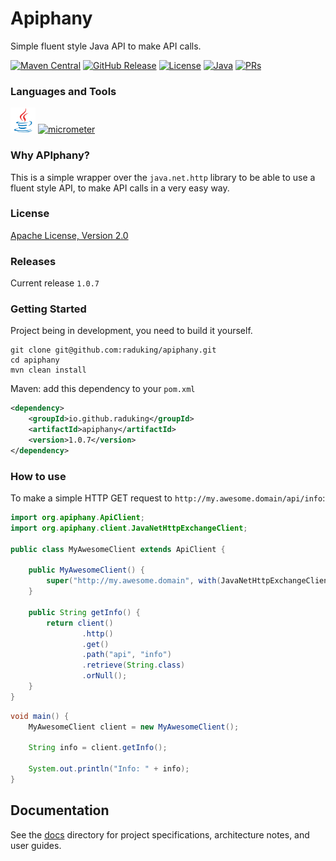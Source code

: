 # Apiphany

Simple fluent style Java API to make API calls.

[![Maven Central](https://img.shields.io/maven-central/v/io.github.raduking/apiphany)](https://central.sonatype.com/artifact/io.github.raduking/morphix-all)
[![GitHub Release](https://img.shields.io/github/v/release/raduking/apiphany)](https://github.com/raduking/apiphany/releases)
[![License](https://img.shields.io/github/license/raduking/apiphany)](https://opensource.org/license/apache-2-0)
[![Java](https://img.shields.io/badge/Java-21+-blue)](https://www.oracle.com/java/technologies/downloads/#java21)
[![PRs](https://img.shields.io/github/issues-pr/raduking/apiphany)](https://github.com/raduking/apiphany/pulls)

### Languages and Tools

<p>
	<a href="https://www.java.com" target="_blank" rel="noreferrer"><img src="https://raw.githubusercontent.com/devicons/devicon/master/icons/java/java-original.svg" alt="java" width="40" height="40"/></a>
	<a href="https://micrometer.io" target="_blank" rel="noreferrer"><img src="https://micrometer.io/img/logo-no-title.svg" alt="micrometer" width="40" height="40"/></a>
</p>

### Why APIphany?

This is a simple wrapper over the `java.net.http` library to be able to use a fluent style API, to make API calls in a very easy way.

### License

[Apache License, Version 2.0](LICENSE)

### Releases

Current release `1.0.7`

### Getting Started

Project being in development, you need to build it yourself.

```
git clone git@github.com:raduking/apiphany.git
cd apiphany
mvn clean install
```

Maven: add this dependency to your `pom.xml`

```xml
<dependency>
    <groupId>io.github.raduking</groupId>
    <artifactId>apiphany</artifactId>
    <version>1.0.7</version>
</dependency>
```

### How to use

To make a simple HTTP GET request to `http://my.awesome.domain/api/info`:

```java
import org.apiphany.ApiClient;
import org.apiphany.client.JavaNetHttpExchangeClient;

public class MyAwesomeClient extends ApiClient {

    public MyAwesomeClient() {
        super("http://my.awesome.domain", with(JavaNetHttpExchangeClient.class));
    }

    public String getInfo() {
        return client()
                .http()
                .get()
                .path("api", "info")
                .retrieve(String.class)
                .orNull();
    }
}
```

```java
void main() {
    MyAwesomeClient client = new MyAwesomeClient();

    String info = client.getInfo();

    System.out.println("Info: " + info);
}
```

## Documentation

See the [docs](docs/) directory for project specifications, architecture notes, and user guides.
